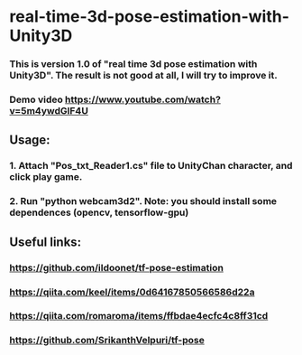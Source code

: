 # real-time-3d-pose-estimation-with-Unity3D

### This is version 1.0 of "real time 3d pose estimation with Unity3D". The result is not good at all, I will try to improve it.
### Demo video https://www.youtube.com/watch?v=5m4ywdGlF4U

## Usage: 
### 1. Attach "Pos_txt_Reader1.cs" file to UnityChan character, and click play game.
### 2. Run "python webcam3d2". Note: you should install some dependences (opencv, tensorflow-gpu)

## Useful links:
### https://github.com/ildoonet/tf-pose-estimation
### https://qiita.com/keel/items/0d64167850566586d22a
### https://qiita.com/romaroma/items/ffbdae4ecfc4c8ff31cd
### https://github.com/SrikanthVelpuri/tf-pose
